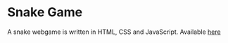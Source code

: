 # Snake Game
A snake webgame is written in HTML, CSS and JavaScript. Available [here](https://rubal0990.github.io/Snake-Game/)
